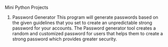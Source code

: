 Mini Python Projects

1. Password Generator
   This program will generate passwords based on the given guidelines that you set to create an unpredictable strong password for your accounts. The Password generator tool creates a random and customized password for users that helps them to create a strong password which provides greater security.
